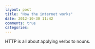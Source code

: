 ```yaml
---
layout: post
title: "How the internet works"
date: 2012-10-30 11:42
comments: true
categories: 
---
```


HTTP is all about applying verbs to nouns.